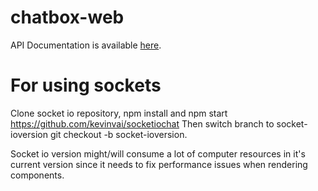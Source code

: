 # chatbox-web

API Documentation is available [here](https://github.com/linx05/chatbox-node).


# For using sockets 

Clone socket io repository, npm install and npm start https://github.com/kevinvai/socketiochat
Then switch branch to socket-ioversion git checkout -b socket-ioversion.

Socket io version might/will consume a lot of computer resources in it's current version since it needs to fix performance issues when rendering components.
